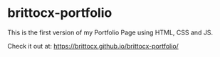# brittocx-portfolio
This is the first version of my Portfolio Page using HTML, CSS and JS.

Check it out at: https://brittocx.github.io/brittocx-portfolio/
